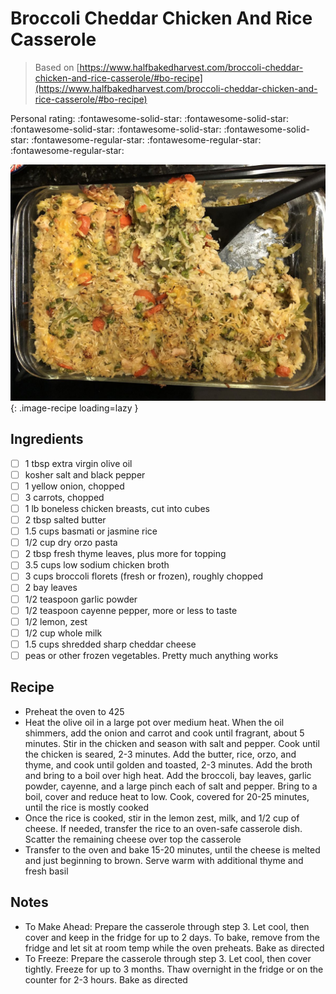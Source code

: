 <!-- Do not modify sections with "AUTO-*". They are updated by make.py -->

# Broccoli Cheddar Chicken And Rice Casserole

> Based on [https://www.halfbakedharvest.com/broccoli-cheddar-chicken-and-rice-casserole/#bo-recipe](https://www.halfbakedharvest.com/broccoli-cheddar-chicken-and-rice-casserole/#bo-recipe)

<!-- rating=2; (User can specify rating on scale of 1-5) -->
<!-- AUTO-UserRating -->
Personal rating: :fontawesome-solid-star: :fontawesome-solid-star: :fontawesome-solid-star: :fontawesome-solid-star: :fontawesome-solid-star: :fontawesome-regular-star: :fontawesome-regular-star: :fontawesome-regular-star:
<!-- /AUTO-UserRating -->

<!-- name_image=broccoli_cheddar_chicken_and_rice_casserole.jpeg; (User can specify image name if multiple exist) -->
<!-- AUTO-Image -->
![broccoli_cheddar_chicken_and_rice_casserole.jpeg](./broccoli_cheddar_chicken_and_rice_casserole.jpeg){: .image-recipe loading=lazy }
<!-- /AUTO-Image -->

## Ingredients

* [ ] 1 tbsp extra virgin olive oil
* [ ] kosher salt and black pepper
* [ ] 1 yellow onion, chopped
* [ ] 3 carrots, chopped
* [ ] 1 lb boneless chicken breasts, cut into cubes
* [ ] 2 tbsp salted butter
* [ ] 1.5 cups basmati or jasmine rice
* [ ] 1/2 cup dry orzo pasta
* [ ] 2 tbsp fresh thyme leaves, plus more for topping
* [ ] 3.5 cups low sodium chicken broth
* [ ] 3 cups broccoli florets (fresh or frozen), roughly chopped
* [ ] 2 bay leaves
* [ ] 1/2 teaspoon garlic powder
* [ ] 1/2 teaspoon cayenne pepper, more or less to taste
* [ ] 1/2 lemon, zest
* [ ] 1/2 cup whole milk
* [ ] 1.5 cups shredded sharp cheddar cheese
* [ ] peas or other frozen vegetables. Pretty much anything works

## Recipe

* Preheat the oven to 425
* Heat the olive oil in a large pot over medium heat. When the oil shimmers, add the onion and carrot and cook until fragrant, about 5 minutes. Stir in the chicken and season with salt and pepper. Cook until the chicken is seared, 2-3 minutes. Add the butter, rice, orzo, and thyme, and cook until golden and toasted, 2-3 minutes. Add the broth and bring to a boil over high heat. Add the broccoli, bay leaves, garlic powder, cayenne, and a large pinch each of salt and pepper. Bring to a boil, cover and reduce heat to low. Cook, covered for 20-25 minutes, until the rice is mostly cooked
* Once the rice is cooked, stir in the lemon zest, milk, and 1/2 cup of cheese. If needed, transfer the rice to an oven-safe casserole dish. Scatter the remaining cheese over top the casserole
* Transfer to the oven and bake 15-20 minutes, until the cheese is melted and just beginning to brown. Serve warm with additional thyme and fresh basil

## Notes

* To Make Ahead: Prepare the casserole through step 3. Let cool, then cover and keep in the fridge for up to 2 days. To bake, remove from the fridge and let sit at room temp while the oven preheats. Bake as directed
* To Freeze: Prepare the casserole through step 3. Let cool, then cover tightly. Freeze for up to 3 months. Thaw overnight in the fridge or on the counter for 2-3 hours. Bake as directed
